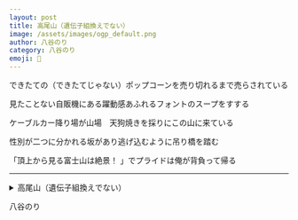 ```yaml
---
layout: post
title: 高尾山（遺伝子組換えでない）
image: /assets/images/ogp_default.png
author: 八谷のり
category: 八谷のり
emoji: 🍞
---
```


<div class="tanka-area"><div class="tanka">
<p>できたての（できたてじゃない）ポップコーンを売り切れるまで売らされている</p>
<p>見たことない自販機にある躍動感あふれるフォントのスープをすする</p>
<p>ケーブルカー降り場が山場　天狗焼きを採りにこの山に来ている</p>
<p>性別が二つに分かれる坂があり逃げ込むように吊り橋を踏む</p>
<p>「頂上から見る富士山は絶景！ 」でプライドは俺が背負って帰る</p></div></div>

---

<details><summary>高尾山（遺伝子組換えでない）</summary>
できたての（できたてじゃない）ポップコーンを売り切れるまで売らされている<br/>
見たことない自販機にある躍動感あふれるフォントのスープをすする<br/>
ケーブルカー降り場が山場　天狗焼きを採りにこの山に来ている<br/>
性別が二つに分かれる坂があり逃げ込むように吊り橋を踏む<br/>
「頂上から見る富士山は絶景！ 」でプライドは俺が背負って帰る<br/>
</details>

八谷のり
